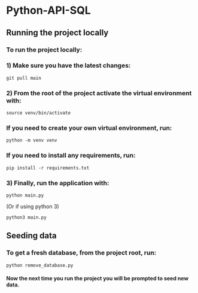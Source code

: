 # Python-API-SQL

## Running the project locally

### To run the project locally:

### 1) Make sure you have the latest changes:

```
git pull main
```

### 2) From the root of the project activate the virtual environment with:

```
source venv/bin/activate 
```

### If you need to create your own virtual environment, run:

```
python -m venv venv
```


### If you need to install any requirements, run:

```
pip install -r requirements.txt
```

### 3) Finally, run the application with:

```
python main.py
```

(Or if using python 3)

```
python3 main.py
```

## Seeding data

### To get a fresh database, from the project root, run:

```
python remove_database.py
```

#### Now the next time you run the project you will be prompted to seed new data.
